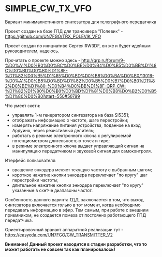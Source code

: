 # SIMPLE_CW_TX_VFO

Вариант минималистичного синтезатора для телеграфного передатчика

Проект создан на базе ГПД для трансивера "Полевик" - https://github.com/UN7FGO/TRX_POLEVIK_VFO

Проект создан по инициативе Сергея RW3DF, он же и будет идейным руководителем, надеюсь.

Прочитать о проекте можно здесь - http://qrp.ru/forum/9-%D0%A1%D0%B0%D0%BC%D0%BE%D0%B4%D0%B5%D0%BB%D1%8C%D0%BD%D0%B0%D1%8F-%D1%82%D0%B5%D1%85%D0%BD%D0%B8%D0%BA%D0%B0/13018-%D0%A1%D0%B8%D0%BD%D1%82%D0%B5%D0%B7%D0%B0%D1%82%D0%BE%D1%80-%D0%B4%D0%BB%D1%8F-QRP-CW-%D1%82%D1%80%D0%B0%D0%BD%D1%81%D0%B8%D0%B2%D0%B5%D1%80%D0%B0?start=550#50799

Что умеет скетч:
- управлять 1-м генератором синтезатора на база SI5351;
- отображать информацию о частоте, шаге перестройки;
- измерять напряжение питания устройства, поданное на вход Ардуино, через резистивный делитель;
- работать в режиме электронного ключа с регулироемой потенциометром длительностью точек и тире;
- в режиме электронного ключа выдает управляющий сигнал на манипуляцию передатчиком и звуковой сигнал для самоконтроля.

Итерфейс пользователя:
- вращение энкодера меняет текущую частоту с выбранным шагом;
- короткое нажатие кнопки энкодера переключает "по кругу" шаг перестройки частоты;
- длительное нажатие кнопки энкодера переключает "по кругу" указанные в скетче диапазоны частот.

Особенность данного варинта ГДД, заключается в том, что выход синтезатора включается только в тот момент, когда необходимо передавать информацию в эфир.
Тем самым, при работе с внешним приемником, не создается помеха от постоянно работающего ГПД передатчика.

Ориентировочный враиант аппаратной реализации тут - https://easyeda.com/UN7FGO/CW_TRANSMITTER_V2


**Внимание! Данный проект находится в стадии разработки, что то может работать не совсем так как планировалось!**
